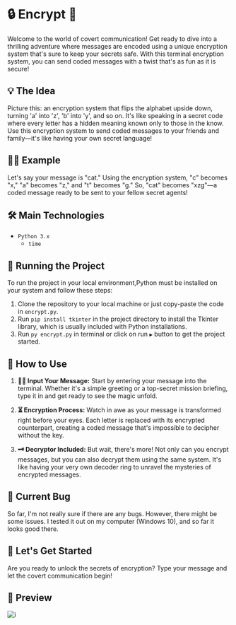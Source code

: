 # 🔒 Encrypt 🔑

Welcome to the world of covert communication! Get ready to dive into a thrilling adventure where messages are encoded using a unique encryption system that's sure to keep your secrets safe. With this terminal encryption system, you can send coded messages with a twist that's as fun as it is secure!

## 💡  The Idea

Picture this: an encryption system that flips the alphabet upside down, turning 'a' into 'z', 'b' into 'y', and so on. It's like speaking in a secret code where every letter has a hidden meaning known only to those in the know. Use this encryption system to send coded messages to your friends and family—it's like having your own secret language!

## 💁🏻 Example

Let's say your message is "cat." Using the encryption system, "c" becomes "x," "a" becomes "z," and "t" becomes "g." So, "cat" becomes "xzg"—a coded message ready to be sent to your fellow secret agents!

## 🛠️ Main Technologies

- `Python 3.x`
  - `time`
  
## 🚦 Running the Project

To run the project in your local environment,Python must be installed on your system and follow these steps:

1. Clone the repository to your local machine or just copy-paste the code in `encrypt.py`.
2. Run `pip install tkinter` in the project directory to install the Tkinter library, which is usually included with Python installations.
3. Run `py encrypt.py` in terminal or click on run `▶️` button to get the project started.

## 📙 How to Use

1. **✍🏻 Input Your Message:** Start by entering your message into the terminal. Whether it's a simple greeting or a top-secret mission briefing, type it in and get ready to see the magic unfold.

2. **⏳ Encryption Process:** Watch in awe as your message is transformed right before your eyes. Each letter is replaced with its encrypted counterpart, creating a coded message that's impossible to decipher without the key.

3. **🗝️ Decryptor Included:** But wait, there's more! Not only can you encrypt messages, but you can also decrypt them using the same system. It's like having your very own decoder ring to unravel the mysteries of encrypted messages.

## 🐛 Current Bug

So far, I'm not really sure if there are any bugs. However, there might be some issues. I tested it out on my computer (Windows 10), and so far it looks good there.

## 🚀 Let's Get Started

Are you ready to unlock the secrets of encryption? Type your message and let the covert communication begin!

## 🍿 Preview

![i](https://github.com/malik-l0l/Enrypt/assets/154656931/6adb11d2-c5b0-4018-bee8-6f54c1619a61)
